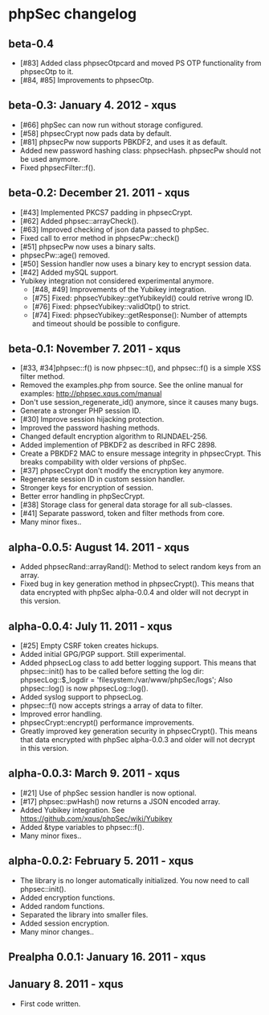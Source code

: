 phpSec changelog
================

beta-0.4
--------
* [#83] Added class phpsecOtpcard and moved PS OTP functionality from phpsecOtp
   to it.
* [#84, #85] Improvements to phpsecOtp.

beta-0.3: January 4. 2012 - xqus
--------------------------------
* [#66] phpSec can now run without storage configured.
* [#58] phpsecCrypt now pads data by default.
* [#81] phpsecPw now supports PBKDF2, and uses it as default.
* Added new password hashing class: phpsecHash. phpsecPw should not be used
  anymore.
* Fixed phpsecFilter::f().

beta-0.2: December 21. 2011 - xqus
----------------------------------
* [#43] Implemented PKCS7 padding in phpsecCrypt.
* [#62] Added phpsec::arrayCheck().
* [#63] Improved checking of json data passed to phpSec.
* Fixed call to error method in phpsecPw::check()
* [#51] phpsecPw now uses a binary salts.
* phpsecPw::age() removed.
* [#50] Session handler now uses a binary key to encrypt session data.
* [#42] Added mySQL support.
* Yubikey integration not considered experimental anymore.
  * [#48, #49] Improvements of the Yubikey integration.
  * [#75] Fixed: phpsecYubikey::getYubikeyId() could retrive wrong ID.
  * [#76] Fixed: phpsecYubikey::validOtp() to strict.
  * [#74] Fixed: phpsecYubikey::getResponse(): Number of attempts and timeout
          should be possible to configure.


beta-0.1: November 7. 2011 - xqus
---------------------------------
* [#33, #34]phpsec::f() is now phpsec::t(), and phpsec::f() is a simple XSS
  filter method.
* Removed the examples.php from source. See the online manual for examples:
  http://phpsec.xqus.com/manual
* Don't use session_regenerate_id() anymore, since it causes many bugs.
* Generate a stronger PHP session ID.
* [#30] Improve session hijacking protection.
* Improved the password hashing methods.
* Changed default encryption algorithm to RIJNDAEL-256.
* Added implemention of PBKDF2 as described in RFC 2898.
* Create a PBKDF2 MAC to ensure message integrity in phpsecCrypt. This breaks
  compability with older versions of phpSec.
* [#37] phpsecCrypt don't modify the encryption key anymore.
* Regenerate session ID in custom session handler.
* Stronger keys for encryption of session.
* Better error handling in phpSecCrypt.
* [#38] Storage class for general data storage for all sub-classes.
* [#41] Separate password, token and filter methods from core.
* Many minor fixes..

alpha-0.0.5: August 14. 2011 - xqus
-----------------------------------
* Added phpsecRand::arrayRand(): Method to select random keys from an array.
* Fixed bug in key generation method in phpsecCrypt().
  This means that data encrypted with phpSec alpha-0.0.4 and older will not
  decrypt in this version.

alpha-0.0.4: July 11. 2011 - xqus
---------------------------------
* [#25] Empty CSRF token creates hickups.
* Added initial GPG/PGP support. Still experimental.
* Added phpsecLog class to add better logging support.
  This means that phpsec::init() has to be called before setting the log dir:
  phpsecLog::$_logdir = 'filesystem:/var/www/phpSec/logs';
  Also phpsec::log() is now phpsecLog::log().
* Added syslog support to phpsecLog.
* phpsec::f() now accepts strings a array of data to filter.
* Improved error handling.
* phpsecCrypt::encrypt() performance improvements.
* Greatly improved key generation security in phpsecCrypt().
  This means that data encrypted with phpSec alpha-0.0.3 and older will not
  decrypt in this version.

alpha-0.0.3: March 9. 2011 - xqus
---------------------------------
* [#21] Use of phpSec session handler is now optional.
* [#17] phpsec::pwHash() now returns a JSON encoded array.
* Added Yubikey integration. See https://github.com/xqus/phpSec/wiki/Yubikey
* Added &type variables to phpsec::f().
* Many minor fixes..

alpha-0.0.2: February 5. 2011 - xqus
------------------------------------
* The library is no longer automatically initialized.
  You now need to call phpsec::init().
* Added encryption functions.
* Added random functions.
* Separated the library into smaller files.
* Added session encryption.
* Many minor changes..

Prealpha 0.0.1: January 16. 2011 - xqus
---------------------------------------

January 8. 2011 - xqus
----------------------
* First code written.
